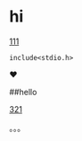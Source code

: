 # hi
   [111](https://github.com/)

```
include<stdio.h>
```

❤

##hello

[321](https://github.com/Mael-zys)

。。。
